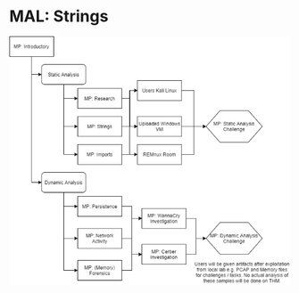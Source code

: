 # MAL: Strings

<style>
  .center{
    margin: auto;
    text-align:center;
  }

  .cent {
    margin-left: auto;
    margin-right: auto;
  }
</style>

<div class="center">
<img src="malanalysis.png" />
</div>
